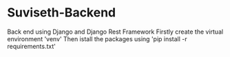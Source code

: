 # Suviseth-Backend
Back end using Django and Django Rest Framework
Firstly create the virtual environment 'venv'
Then istall the packages using 'pip install -r requirements.txt'
